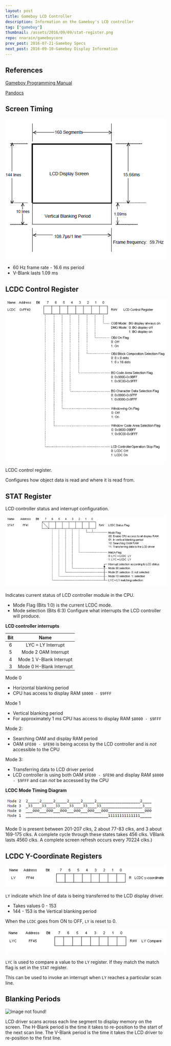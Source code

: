 ```yaml
---
layout: post
title: Gameboy LCD Controller
description: Information on the Gameboy's LCD controller
tag: ["gameboy"]
thumbnail: /assets/2016/09/09/stat-register.png
repo: nnarain/gameboycore
prev_post: 2016-07-21-Gameboy Specs
next_post: 2016-09-10-Gameboy Display Information
---
```


References
----------

[Gameboy Programming Manual](https://github.com/nnarain/gameboy/blob/master/docs/gb-programming-manual.pdf)

[Pandocs](http://bgb.bircd.org/pandocs.htm)


Screen Timing
-------------

![Image not found!](/assets/2016/09/09/screen-timing.png)

* 60 Hz frame rate - 16.6 ms period
* V-Blank lasts 1.09 ms


LCDC Control Register
---------------------

![Image not found!](/assets/2016/09/09/lcdc-register.png)

LCDC control register.

Configures how object data is read and where it is read from.

STAT Register
-------------

LCD controller status and interrupt configuration.

![Image not found!](/assets/2016/09/09/stat-register.png)

Indicates current status of LCD controller module in the CPU.

* Mode Flag (Bits 1:0) is the current LCDC mode.
* Mode selection (Bits 6:3) Configure what interrupts the LCD controller will produce.

**LCD controller interrupts**

|  Bit  |  Name                    |
| :---: | :----------------------: |
| 6     | LYC = LY Interrupt       |
| 5     | Mode 2 OAM Interrupt     |
| 4     | Mode 1 V-Blank Interrupt |
| 3     | Mode 0 H-Blank Interrupt |

Mode 0

* Horizontal blanking period
* CPU has access to display RAM `$8000 - $9FFF`

Mode 1

* Vertical blanking period
* For approximately 1 ms CPU has access to display RAM `$8000 - $9FFF`

Mode 2:

* Searching OAM and display RAM period
* OAM `$FE00 - $FE90` is being access by the LCD controller and is *not* accessible to the CPU

Mode 3:

* Transferring data to LCD driver period
* LCD controller is using both OAM `$FE00 - $FE90` and display RAM `$8000 - $9FFF` and can *not* be accessed by the CPU

**LCDC Mode Timing Diagram**

![Image not found!](/assets/2016/09/09/display-mode-timing.png)

Mode 0 is present between 201-207 clks, 2 about 77-83 clks, and 3 about 169-175 clks. A complete cycle through these states takes 456 clks. VBlank lasts 4560 clks. A complete screen refresh occurs every 70224 clks.)

LCDC Y-Coordinate Registers
---------------------------

![Image not found!](/assets/2016/09/09/ly-register.png)

`LY` indicate which line of data is being transferred to the LCD display driver.

* Takes values 0 - 153
* 144 - 153 is the Vertical blanking period

When the `LCDC` goes from ON to OFF, `LY` is reset to 0.

![Image not found!](/assets/2016/09/09/lyc-register.png)

`LYC` is used to compare a value to the `LY` register. If they match the match flag is set in the `STAT` register.

This can be used to invoke an interrupt when `LY` reaches a particular scan line.


Blanking Periods
----------------

![Image not found!](/assets/2016/09/09/blanking.png)

LCD driver scans across each line segment to display memory on the screen. The H-Blank period is the time it takes to re-position to the start of the next scan line. The V-Blank period is the time it takes the LCD driver to re-position to the first line.
